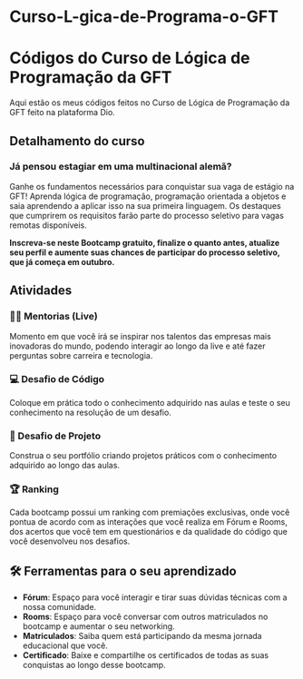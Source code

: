 # Curso-L-gica-de-Programa-o-GFT

# Códigos do Curso de Lógica de Programação da GFT

Aqui estão os meus códigos feitos no Curso de Lógica de Programação da GFT feito na plataforma Dio.

## Detalhamento do curso

### Já pensou estagiar em uma multinacional alemã?

Ganhe os fundamentos necessários para conquistar sua vaga de estágio na GFT! Aprenda lógica de programação, programação orientada a objetos e saia aprendendo a aplicar isso na sua primeira linguagem. Os destaques que cumprirem os requisitos farão parte do processo seletivo para vagas remotas disponíveis.

**Inscreva-se neste Bootcamp gratuito, finalize o quanto antes, atualize seu perfil e aumente suas chances de participar do processo seletivo, que já começa em outubro.**

## Atividades

### 🧑‍🏫 Mentorias (Live)  
Momento em que você irá se inspirar nos talentos das empresas mais inovadoras do mundo, podendo interagir ao longo da live e até fazer perguntas sobre carreira e tecnologia.

### 💻 Desafio de Código  
Coloque em prática todo o conhecimento adquirido nas aulas e teste o seu conhecimento na resolução de um desafio.

### 🚀 Desafio de Projeto  
Construa o seu portfólio criando projetos práticos com o conhecimento adquirido ao longo das aulas.

### 🏆 Ranking  
Cada bootcamp possui um ranking com premiações exclusivas, onde você pontua de acordo com as interações que você realiza em Fórum e Rooms, dos acertos que você tem em questionários e da qualidade do código que você desenvolveu nos desafios.

## 🛠 Ferramentas para o seu aprendizado

- **Fórum**: Espaço para você interagir e tirar suas dúvidas técnicas com a nossa comunidade.
- **Rooms**: Espaço para você conversar com outros matriculados no bootcamp e aumentar o seu networking.
- **Matriculados**: Saiba quem está participando da mesma jornada educacional que você.
- **Certificado**: Baixe e compartilhe os certificados de todas as suas conquistas ao longo desse bootcamp.
